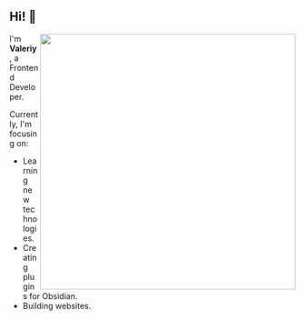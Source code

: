 ## Hi! 👋
<p>
  <img width="450" align='right' src="https://github.com/user-attachments/assets/63eb9ed7-8108-4804-b296-356bc190fffa">
</p>
  
I'm **Valeriy**, a Frontend Developer.  

Currently, I'm focusing on:
- Learning new technologies.
- Creating plugins for Obsidian.
- Building websites.
